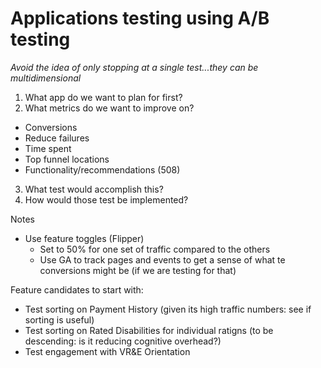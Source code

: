 # Applications testing using A/B testing
_Avoid the idea of only stopping at a single test...they can be multidimensional_

1. What app do we want to plan for first?
2. What metrics do we want to improve on?
  - Conversions
  - Reduce failures
  - Time spent
  - Top funnel locations
  - Functionality/recommendations (508)
3. What test would accomplish this?
4. How would those test be implemented?

Notes
- Use feature toggles (Flipper)
  - Set to 50% for one set of traffic compared to the others
  - Use GA to track pages and events to get a sense of what te conversions might be (if we are testing for that)

Feature candidates to start with:
- Test sorting on Payment History (given its high traffic numbers: see if sorting is useful)
- Test sorting on Rated Disabilities for individual ratigns (to be descending: is it reducing cognitive overhead?)
- Test engagement with VR&E Orientation
